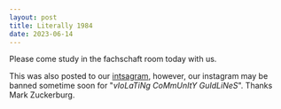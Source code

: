 ```yaml
---
layout: post
title: Literally 1984
date: 2023-06-14
---
```


Please come study in the fachschaft room today with us.

This was also posted to our [intsagram](https://www.instagram.com/linguistics_fachschaft_tue/), however, our instagram may be banned sometime soon for "_vIoLaTiNg CoMmUnItY GuIdLiNeS_".  Thanks Mark Zuckerburg. 
